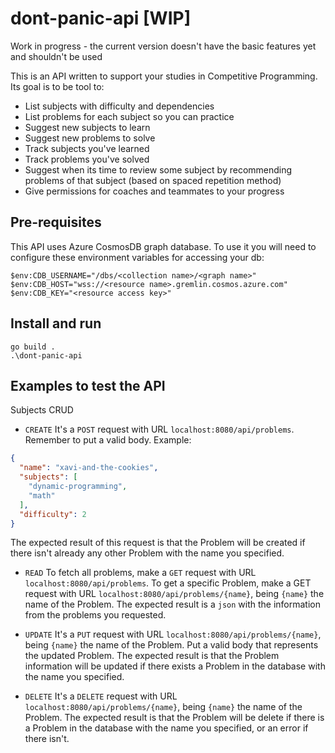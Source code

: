 # dont-panic-api [WIP]
Work in progress - the current version doesn't have the basic features yet and shouldn't be used

This is an API written to support your studies in Competitive Programming.
Its goal is to be tool to:
- List subjects with difficulty and dependencies
- List problems for each subject so you can practice
- Suggest new subjects to learn
- Suggest new problems to solve
- Track subjects you've learned
- Track problems you've solved
- Suggest when its time to review some subject by recommending problems of that subject (based on spaced repetition method)
- Give permissions for coaches and teammates to your progress

## Pre-requisites
This API uses Azure CosmosDB graph database. To use it you will need to configure these environment variables for accessing your db:

```
$env:CDB_USERNAME="/dbs/<collection name>/<graph name>"
$env:CDB_HOST="wss://<resource name>.gremlin.cosmos.azure.com"
$env:CDB_KEY="<resource access key>"
```

## Install and run
```
go build .
.\dont-panic-api
```

## Examples to test the API
Subjects CRUD

- `CREATE`
 It's a `POST` request with URL `localhost:8080/api/problems`. Remember to put a valid body. Example:
 ```json
 {
   "name": "xavi-and-the-cookies",
   "subjects": [
     "dynamic-programming",
     "math"
   ],
   "difficulty": 2
 }
 ```
  The expected result of this request is that the Problem will be created if there isn't already any other Problem with the name you specified.
 
- `READ`
 To fetch all problems, make a `GET` request with URL `localhost:8080/api/problems`. To get a specific Problem, make a GET request with URL `localhost:8080/api/problems/{name}`, being `{name}` the name of the Problem.
 The expected result is a `json` with the information from the problems you requested.
 
- `UPDATE`
 It's a `PUT` request with URL `localhost:8080/api/problems/{name}`, being `{name}` the name of the Problem. Put a valid body that represents the updated Problem.
 The expected result is that the Problem information will be updated if there exists a Problem in the database with the name you specified.
 
- `DELETE`
 It's a `DELETE` request with URL `localhost:8080/api/problems/{name}`, being `{name}` the name of the Problem.
 The expected result is that the Problem will be delete if there is a Problem in the database with the name you specified, or an error if there isn't.
